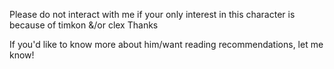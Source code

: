 Please do not interact with me if your only interest in this character is because of timkon &/or clex Thanks

If you'd like to know more about him/want reading recommendations, let me know!
